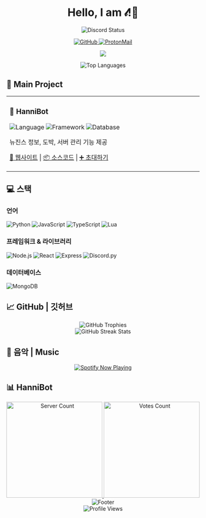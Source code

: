 <h1 align="center">Hello, I am 𝓁!👋</h1>

<p align="center">
  <img src="https://discord.c99.nl/widget/theme-1/837570564536270848.png" alt="Discord Status">
</p>

<p align="center">
  <a href="https://github.com/luxcoa">
    <img src="https://img.shields.io/badge/-GitHub-181717?style=flat-square&logo=github" alt="GitHub">
  </a>
  <a href="mailto:hannifam@proton.me">
    <img src="https://img.shields.io/badge/ProtonMail-8B89CC?style=flat-square&logo=protonmail&logoColor=white" alt="ProtonMail">
  </a>
</p>

<p align="center">
  <img src="https://readme-typing-svg.herokuapp.com/?lines=Frontend%20Developer;Discord%20Bot%20Developer;Always%20Learning&font=Fira%20Code&center=true&width=500&height=50&color=6bbdff&vCenter=true&size=24">
</p>

<div align="center">
  <img src="https://github-stats-alpha.vercel.app/api?username=luxcoa&cc=1a1b27&tc=38bdae&ic=bf91f3&bc=1a1b27" alt="Top Languages">
</div>

## 🚀 Main Project

<table>
  <tr>
    <td width="50%">
      <h3>🤖 HanniBot</h3>
      <div>
        <img src="https://img.shields.io/badge/language-Python-3776AB?style=flat-square&logo=python&logoColor=white" alt="Language">
        <img src="https://img.shields.io/badge/framework-Py--cord-5865F2?style=flat-square&logo=discord&logoColor=white" alt="Framework">
        <img src="https://img.shields.io/badge/database-MongoDB-47A248?style=flat-square&logo=mongodb&logoColor=white" alt="Database">
      </div>
      <p>뉴진스 정보, 도박, 서버 관리 기능 제공</p>
      <p>
        <a href="https://hannibot.netlify.app">🔗 웹사이트</a> |
        <a href="https://github.com/luxcoa/hannibot">📦 소스코드</a> |
        <a href="https://discord.com/oauth2/authorize?client_id=1235089708992696391&permissions=564049867844624&integration_type=0&scope=bot+applications.commands">➕ 초대하기</a>
      </p>
    </td>
  </tr>
</table>

## 💻 스택

### 언어
![Python](https://img.shields.io/badge/Python-3776AB?style=for-the-badge&logo=python&logoColor=white)
![JavaScript](https://img.shields.io/badge/JavaScript-F7DF1E?style=for-the-badge&logo=javascript&logoColor=black)
![TypeScript](https://img.shields.io/badge/TypeScript-3178C6?style=for-the-badge&logo=typescript&logoColor=white)
![Lua](https://img.shields.io/badge/Lua-2C2D72?style=for-the-badge&logo=lua&logoColor=white)

### 프레임워크 & 라이브러리
![Node.js](https://img.shields.io/badge/Node.js-339933?style=for-the-badge&logo=node.js&logoColor=white)
![React](https://img.shields.io/badge/React-61DAFB?style=for-the-badge&logo=react&logoColor=black)
![Express](https://img.shields.io/badge/Express-000000?style=for-the-badge&logo=express&logoColor=white)
![Discord.py](https://img.shields.io/badge/Discord.py-5865F2?style=for-the-badge&logo=discord&logoColor=white)

### 데이터베이스
![MongoDB](https://img.shields.io/badge/MongoDB-47A248?style=for-the-badge&logo=mongodb&logoColor=white)

## 📈 GitHub | 깃허브

<div align="center">
  <img src="https://github-profile-trophy.vercel.app/?username=luxcoa&theme=tokyonight&column=4&margin-w=15&margin-h=15" alt="GitHub Trophies">
</div>

<div align="center">
  <img src="https://github-readme-streak-stats.herokuapp.com/?user=luxcoa&theme=tokyonight&hide_border=true" alt="GitHub Streak Stats">
</div>

## 🎵 음악 | Music

<div align="center">
  <a href="https://spotify-github-profile.kittinanx.com/api/view?uid=31j4yosihzteytg6rxb55oqd5fyy&redirect=true">
    <img src="https://spotify-github-profile.kittinanx.com/api/view?uid=31j4yosihzteytg6rxb55oqd5fyy&cover_image=true&theme=natemoo-re&show_offline=false&background_color=121212&interchange=false" alt="Spotify Now Playing">
  </a>
</div>

## 📊 HanniBot

<div align="center">
  <a href="https://hannibot.netlify.app/">
    <img src="https://koreanbots.dev/api/widget/bots/servers/1235089708992696391.svg?icon=false&scale=1.0" alt="Server Count" width="250">
  </a>
  <a href="https://hannibot.netlify.app/">
    <img src="https://koreanbots.dev/api/widget/bots/votes/1235089708992696391.svg?style=classic" alt="Votes Count" width="250">
  </a>
</div>

<div align="center">
  <img src="https://capsule-render.vercel.app/api?type=waving&color=gradient&height=100&section=footer&animation=twinkling" alt="Footer">
</div>

<div align="center">
  <img src="https://komarev.com/ghpvc/?username=luxcoa&style=flat-square&color=6bbdff" alt="Profile Views">
</div>
